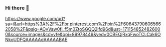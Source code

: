 ### Hi there 👋
https://www.google.com/url?sa=i&url=https%3A%2F%2Fbr.pinterest.com%2Fpin%2F606437906065662058%2F&psig=AOvVaw0fi_f5m0ZtoSGQQ2lfd96d&ust=1711548524826000&source=images&cd=vfe&opi=89978449&ved=0CBEQjRxqFwoTCLCak6ONkoUDFQAAAAAdAAAAABAE
<!--
**09Christian/09Christian** is a ✨ _special_ ✨ repository because its `README.md` (this file) appears on your GitHub profile.

Here are some ideas to get you started:

- 🔭 I’m currently working on ...
- 🌱 I’m currently learning ...
- 👯 I’m looking to collaborate on ...
- 🤔 I’m looking for help with ...
- 💬 Ask me about ...
- 📫 How to reach me: ...
- 😄 Pronouns: ...
- ⚡ Fun fact: ...
-->
